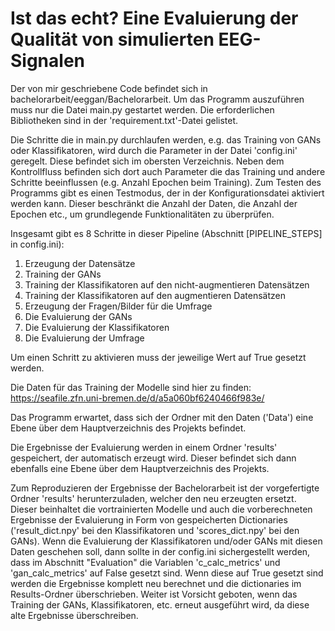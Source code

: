 # Ist das echt? Eine Evaluierung der Qualität von simulierten EEG-Signalen

Der von mir geschriebene Code befindet sich in bachelorarbeit/eeggan/Bachelorarbeit.
Um das Programm auszuführen muss nur die Datei main.py gestartet werden. 
Die erforderlichen Bibliotheken sind in der 'requirement.txt'-Datei gelistet.

Die Schritte die in main.py durchlaufen werden, e.g. das Training von GANs oder Klassifikatoren, 
wird durch die Parameter in der Datei 'config.ini' geregelt. Diese befindet sich im obersten Verzeichnis. 
Neben dem Kontrollfluss befinden sich dort auch Parameter die das Training und andere Schritte beeinflussen (e.g. Anzahl Epochen beim Training).
Zum Testen des Programms gibt es einen Testmodus, der in der Konfigurationsdatei aktiviert werden kann. Dieser beschränkt die Anzahl
der Daten, die Anzahl der Epochen etc., um grundlegende Funktionalitäten zu überprüfen. 

Insgesamt gibt es 8 Schritte in dieser Pipeline (Abschnitt [PIPELINE_STEPS] in config.ini):

1. Erzeugung der Datensätze
2. Training der GANs
3. Training der Klassifikatoren auf den nicht-augmentieren Datensätzen
4. Training der Klassifikatoren auf den augmentieren Datensätzen
5. Erzeugung der Fragen/Bilder für die Umfrage
6. Die Evaluierung der GANs
7. Die Evaluierung der Klassifikatoren
8. Die Evaluierung der Umfrage

Um einen Schritt zu aktivieren muss der jeweilige Wert auf True gesetzt werden. 

Die Daten für das Training der Modelle sind hier zu finden: 
https://seafile.zfn.uni-bremen.de/d/a5a060bf6240466f983e/

Das Programm erwartet, dass sich der Ordner mit den Daten ('Data') eine Ebene über dem Hauptverzeichnis des Projekts befindet. 

Die Ergebnisse der Evaluierung werden in einem Ordner 'results' gespeichert, der automatisch erzeugt wird. 
Dieser befindet sich dann ebenfalls eine Ebene über dem Hauptverzeichnis des Projekts.

Zum Reproduzieren der Ergebnisse der Bachelorarbeit ist der vorgefertigte  Ordner 'results' herunterzuladen, welcher den neu erzeugten ersetzt. Dieser beinhaltet die vortrainierten Modelle und auch die vorberechneten Ergebnisse der Evaluierung in Form von gespeicherten Dictionaries ('result_dict.npy' bei den Klassifikatoren und 'scores_dict.npy' bei den GANs). 
Wenn die Evaluierung der Klassifikatoren und/oder GANs mit diesen Daten geschehen soll, dann sollte in der config.ini sichergestellt werden,
dass im Abschnitt "Evaluation" die Variablen 'c_calc_metrics' und 'gan_calc_metrics' auf False gesetzt sind.
Wenn diese auf True gesetzt sind werden die Ergebnisse komplett neu berechnet und die dictionaries im Results-Ordner überschrieben. 
Weiter ist Vorsicht geboten, wenn das Training der GANs, Klassifikatoren, etc. erneut ausgeführt wird, da diese alte Ergebnisse überschreiben.






